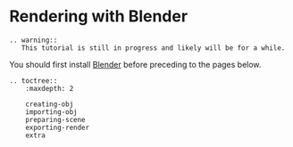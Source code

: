 <!---
title: Blender
path: /buildtheearth/rendering/blender
version: 1.0.0
authors:
    - @VapoR
--->
# Rendering with Blender
```eval_rst
.. warning::
   This tutorial is still in progress and likely will be for a while.
```
You should first install [Blender](https://www.blender.org/) before preceding to the pages below.
```eval_rst
.. toctree::
    :maxdepth: 2

    creating-obj
    importing-obj
    preparing-scene
    exporting-render
    extra
```
